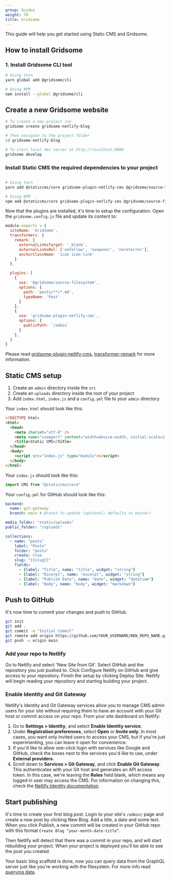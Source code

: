 ```yaml
---
group: Guides
weight: 70
title: Gridsome
---
```

This guide will help you get started using Static CMS and Gridsome.

## How to install Gridsome
### 1. Install Gridsome CLI tool

```bash
# Using Yarn
yarn global add @gridsome/cli

# Using NPM
npm install --global @gridsome/cli
```

## Create a new Gridsome website

```bash
# To create a new project run
gridsome create gridsome-netlify-blog

# Then navigate to the project folder
cd gridsome-netlify-blog

# To start local dev server at http://localhost:8080
gridsome develop
```

### Install Static CMS the required dependencies to your project

```bash

# Using Yarn
yarn add @staticcms/core gridsome-plugin-netlify-cms @gridsome/source-filesystem @gridsome/transformer-remark

# Using NPM
npm add @staticcms/core gridsome-plugin-netlify-cms @gridsome/source-filesystem @gridsome/transformer-remark
```

Now that the plugins are installed, it's time to setup the configuration. Open the `gridsome.config.js` file and update its content to:

```js
module.exports = {
  siteName: 'Gridsome',
  transformers: {
    remark: {
      externalLinksTarget: '_blank',
      externalLinksRel: ['nofollow', 'noopener', 'noreferrer'],
      anchorClassName: 'icon icon-link'
    }
  },

  plugins: [
    {
      use: '@gridsome/source-filesystem',
      options: {
        path: 'posts/**/*.md',
        typeName: 'Post'
      }
    },
    {
      use: `gridsome-plugin-netlify-cms`,
      options: {
        publicPath: `/admin`
      }
    },
  ]
}
```

Please read [gridsome-plugin-netlify-cms](https://gridsome.org/plugins/gridsome-plugin-netlify-cms), [transformer-remark](https://gridsome.org/plugins/@gridsome/transformer-remark) for more information.

## Static CMS setup

1. Create an `admin` directory inside the `src`
2. Create an `uploads` directory inside the root of your project
3. Add `index.html`, `index.js` and a `config.yml` file to your `admin` directory

Your `index.html` should look like this:

```html
<!DOCTYPE html>
<html>
  <head>
    <meta charset="utf-8" />
    <meta name="viewport" content="width=device-width, initial-scale=1.0" />
    <title>Static CMS</title>
  </head>
  <body>
    <script src="index.js" type="module"></script>
  </body>
</html>
```

Your `index.js` should look like this:

```js
import CMS from "@staticcms/core"
```

Your `config.yml` for GitHub should look like this:

```yml
backend:
  name: git-gateway
  branch: main # Branch to update (optional; defaults to master)

media_folder: "static/uploads"
public_folder: "/uploads"

collections:
  - name: "posts"
    label: "Posts"
    folder: "posts"
    create: true
    slug: "{{slug}}"
    fields:
      - {label: "Title", name: "title", widget: "string"}
      - {label: "Excerpt", name: "excerpt", widget: "string"}
      - {label: "Publish Date", name: "date", widget: "datetime"}
      - {label: "Body", name: "body", widget: "markdown"}
```

## Push to GitHub

It's now time to commit your changes and push to GitHub.

```bash
git init
git add .
git commit -m "Initial Commit"
git remote add origin https://github.com/YOUR_USERNAME/NEW_REPO_NAME.git
git push -u origin main
```

### Add your repo to Netlify

Go to Netlify and select 'New Site from Git'. Select GitHub and the repository you just pushed to. Click Configure Netlify on GitHub and give access to your repository. Finish the setup by clicking Deploy Site. Netlify will begin reading your repository and starting building your project.

### Enable Identity and Git Gateway

Netlify's Identity and Git Gateway services allow you to manage CMS admin users for your site without requiring them to have an account with your Git host or commit access on your repo. From your site dashboard on Netlify:

1. Go to **Settings > Identity**, and select **Enable Identity service**.
2. Under **Registration preferences**, select **Open** or **Invite only**. In most cases, you want only invited users to access your CMS, but if you're just experimenting, you can leave it open for convenience.
3. If you'd like to allow one-click login with services like Google and GitHub, check the boxes next to the services you'd like to use, under **External providers**.
4. Scroll down to **Services > Git Gateway**, and click **Enable Git Gateway**. This authenticates with your Git host and generates an API access token. In this case, we're leaving the **Roles** field blank, which means any logged in user may access the CMS. For information on changing this, check the [Netlify Identity documentation](https://www.netlify.com/docs/identity/).


## Start publishing

It's time to create your first blog post. Login to your site's `/admin/` page and create a new post by clicking New Blog. Add a title, a date and some text. When you click Publish, a new commit will be created in your GitHub repo with this format `Create Blog “year-month-date-title”`. 

Then Netlify will detect that there was a commit in your repo, and will start rebuilding your project. When your project is deployed you'll be able to see the post you created.

Your basic blog scaffold is done, now you can query data from the GraphQL server just like you're working with the filesystem. For more info read [querying data](https://gridsome.org/docs/querying-data).
